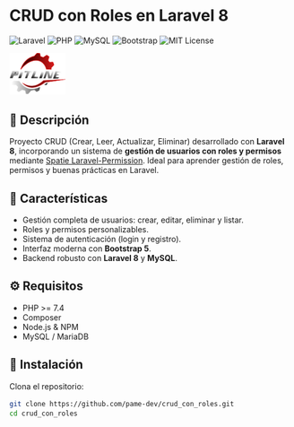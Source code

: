 # CRUD con Roles en Laravel 8

![Laravel](https://img.shields.io/badge/Laravel-8.x-red) ![PHP](https://img.shields.io/badge/PHP-7.4%2B-blue) ![MySQL](https://img.shields.io/badge/MySQL-5.7%2B-orange) ![Bootstrap](https://img.shields.io/badge/Bootstrap-5-purple) ![MIT License](https://img.shields.io/badge/License-MIT-green)

<img src="https://github.com/pame-dev/crud_con_roles/blob/main/frontend/src/assets/logo-fondo-negro.png" alt="CRUD con Roles" width="100">


## 🔹 Descripción

Proyecto CRUD (Crear, Leer, Actualizar, Eliminar) desarrollado con **Laravel 8**, incorporando un sistema de **gestión de usuarios con roles y permisos** mediante [Spatie Laravel-Permission](https://github.com/spatie/laravel-permission). Ideal para aprender gestión de roles, permisos y buenas prácticas en Laravel.

## 🌟 Características

- Gestión completa de usuarios: crear, editar, eliminar y listar.  
- Roles y permisos personalizables.  
- Sistema de autenticación (login y registro).  
- Interfaz moderna con **Bootstrap 5**.  
- Backend robusto con **Laravel 8** y **MySQL**.  

## ⚙️ Requisitos

- PHP >= 7.4  
- Composer  
- Node.js & NPM  
- MySQL / MariaDB  

## 🚀 Instalación

Clona el repositorio:
```bash
git clone https://github.com/pame-dev/crud_con_roles.git
cd crud_con_roles
